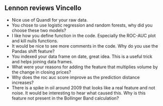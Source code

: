 ## Lennon reviews Vincello

* Nice use of Quandl for your raw data.
* You chose to use logistic regression and random forests, why did you choose these two models?
* I like how you define function in the code.  Especially the ROC-AUC plot and kill nulls functions.
* It would be nice to see more comments in the code.  Why do you use the Pandas shift feature?
* You indexed your data frame on date, great idea.  This is a useful trick and helps joining data frames.
* What were your reasons for adding the feature that multiplies volume by the change in closing prices?
* Why does the roc auc score improve as the prediction distance increases?
* There is a spike in oil around 2009 that looks like a real feature and not noise.  It would be interesting to hear what caused this.  Why is this feature not present in the Bollinger Band calculation?


